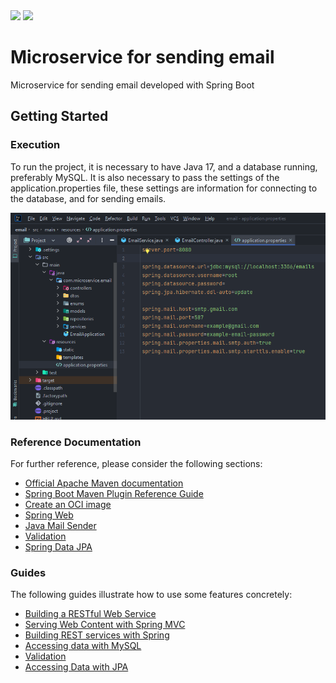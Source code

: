 <div>
    <img src="https://img.shields.io/badge/Spring-6DB33F?style=for-the-badge&logo=spring&logoColor=white"/>
    <img src="https://img.shields.io/badge/MySQL-005C84?style=for-the-badge&logo=mysql&logoColor=white"/>
</div>

# Microservice for sending email
Microservice for sending email developed with Spring Boot

## Getting Started

### Execution

To run the project, it is necessary to have Java 17, and a database running, preferably MySQL. It is also necessary to pass the settings of the application.properties file, these settings are information for connecting to the database, and for sending emails.

<img src="./print.png" />

### Reference Documentation
For further reference, please consider the following sections:

* [Official Apache Maven documentation](https://maven.apache.org/guides/index.html)
* [Spring Boot Maven Plugin Reference Guide](https://docs.spring.io/spring-boot/docs/3.0.0-SNAPSHOT/maven-plugin/reference/html/)
* [Create an OCI image](https://docs.spring.io/spring-boot/docs/3.0.0-SNAPSHOT/maven-plugin/reference/html/#build-image)
* [Spring Web](https://docs.spring.io/spring-boot/docs/3.0.0-SNAPSHOT/reference/htmlsingle/#web)
* [Java Mail Sender](https://docs.spring.io/spring-boot/docs/3.0.0-SNAPSHOT/reference/htmlsingle/#io.email)
* [Validation](https://docs.spring.io/spring-boot/docs/3.0.0-SNAPSHOT/reference/htmlsingle/#io.validation)
* [Spring Data JPA](https://docs.spring.io/spring-boot/docs/3.0.0-SNAPSHOT/reference/htmlsingle/#data.sql.jpa-and-spring-data)

### Guides
The following guides illustrate how to use some features concretely:

* [Building a RESTful Web Service](https://spring.io/guides/gs/rest-service/)
* [Serving Web Content with Spring MVC](https://spring.io/guides/gs/serving-web-content/)
* [Building REST services with Spring](https://spring.io/guides/tutorials/rest/)
* [Accessing data with MySQL](https://spring.io/guides/gs/accessing-data-mysql/)
* [Validation](https://spring.io/guides/gs/validating-form-input/)
* [Accessing Data with JPA](https://spring.io/guides/gs/accessing-data-jpa/)

